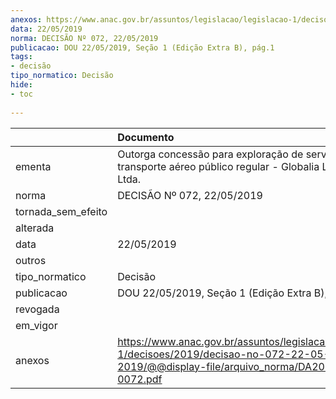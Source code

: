 ```yaml
---
anexos: https://www.anac.gov.br/assuntos/legislacao/legislacao-1/decisoes/2019/decisao-no-072-22-05-2019/@@display-file/arquivo_norma/DA2019-0072.pdf
data: 22/05/2019
norma: DECISÃO Nº 072, 22/05/2019
publicacao: DOU 22/05/2019, Seção 1 (Edição Extra B), pág.1
tags:
- decisão
tipo_normatico: Decisão
hide: 
- toc 
 
---
```


|                    | Documento                                                                                                                                     |
|:-------------------|:----------------------------------------------------------------------------------------------------------------------------------------------|
| ementa             | Outorga concessão para exploração de serviços de transporte aéreo público regular - Globalia Linhas Aéreas Ltda.                              |
| norma              | DECISÃO Nº 072, 22/05/2019                                                                                                                    |
| tornada_sem_efeito |                                                                                                                                               |
| alterada           |                                                                                                                                               |
| data               | 22/05/2019                                                                                                                                    |
| outros             |                                                                                                                                               |
| tipo_normatico     | Decisão                                                                                                                                       |
| publicacao         | DOU 22/05/2019, Seção 1 (Edição Extra B), pág.1                                                                                               |
| revogada           |                                                                                                                                               |
| em_vigor           |                                                                                                                                               |
| anexos             | https://www.anac.gov.br/assuntos/legislacao/legislacao-1/decisoes/2019/decisao-no-072-22-05-2019/@@display-file/arquivo_norma/DA2019-0072.pdf |